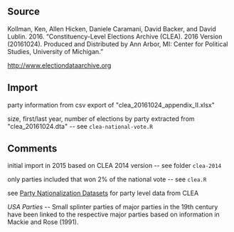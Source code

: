 ## Source

Kollman, Ken, Allen Hicken, Daniele Caramani, David Backer, and David Lublin. 2016. “Constituency-Level Elections Archive (CLEA). 2016 Version (20161024). Produced and Distributed by Ann Arbor, MI: Center for Political Studies, University of Michigan.”

http://www.electiondataarchive.org


## Import

party information from csv export of "clea_20161024_appendix_II.xlsx"

size, first/last year, number of elections by party extracted from "clea_20161024.dta" -- see `clea-national-vote.R`


## Comments

initial import in 2015 based on CLEA 2014 version -- see folder `clea-2014`

only parties included that won 2% of the national vote -- see `clea.R`

see [Party Nationalization Datasets](http://www.electiondataarchive.org/datacenter.html) for party level data from CLEA

_USA Parties_ -- Small splinter parties of major parties in the 19th century have been linked to the respective major parties based on information in Mackie and Rose (1991).
